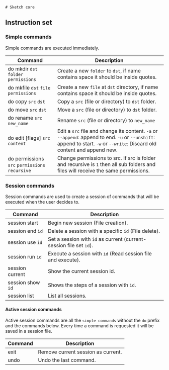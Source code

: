     # Sketch core

## Instruction set

### Simple commands
Simple commands are executed immediately.

Command |  Description
---------|--------------
do mkdir `dst` `folder` `permissions` | Create a new `folder` to `dst`, if name contains space it should be inside quotes.
do mkfile `dst` `file` `permissions` | Create a new `file` at `dst` directory, if name contains space it should be inside quotes.
do copy `src` `dst` | Copy a `src` (file or directory) to `dst` folder.
do move `src` `dst` | Move a `src` (file or directory) to `dst` folder.
do rename `src` `new_name` | Rename `src` (file or directory) to `new_name`
do edit [flags] `src` `content` | Edit a `src` file and change its content. `-a` or `--append`: append to end. `-u` or `--unshift`: append to start. `-w` or `--write`: Discard old content and append new.
do permissions `src` `permissions` `recursive` | Change permissions to src. If src is folder and recursive is `1` then all sub folders and files will receive the same permissions.

### Session commands
Session commands are used to create a session of commands that will be executed when the user decides to.

Command |  Description
---------|--------------
session start | Begin new session (File creation).
session end `id` | Delete a session with a specific `id` (File delete).
session use `id` | Set a session with `id` as current (current-session file set `id`).
session run `id` | Execute a session with `id` (Read session file and execute).
session current | Show the current session id.
session show `id` | Shows the steps of a session with `id`.
session list | List all sessions.

#### Active session commands
Active session commands are all the `simple commands` without the `do` prefix and the commands below. Every time a command is requested it will be saved in a session file.

Command |  Description
---------|--------------
exit | Remove current session as current.
undo | Undo the last command.
